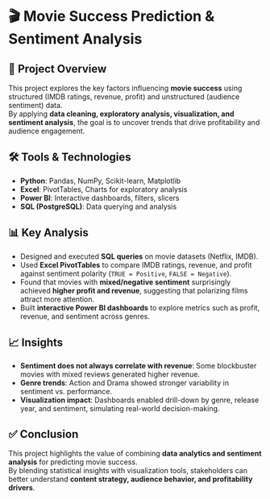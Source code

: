 # 🎬 Movie Success Prediction & Sentiment Analysis  

## 📌 Project Overview  
This project explores the key factors influencing **movie success** using structured (IMDB ratings, revenue, profit) and unstructured (audience sentiment) data.  
By applying **data cleaning, exploratory analysis, visualization, and sentiment analysis**, the goal is to uncover trends that drive profitability and audience engagement.  

## 🛠️ Tools & Technologies  
- **Python**: Pandas, NumPy, Scikit-learn, Matplotlib  
- **Excel**: PivotTables, Charts for exploratory analysis  
- **Power BI**: Interactive dashboards, filters, slicers  
- **SQL (PostgreSQL)**: Data querying and analysis  


## 📊 Key Analysis  
- Designed and executed **SQL queries** on movie datasets (Netflix, IMDB).  
- Used **Excel PivotTables** to compare IMDB ratings, revenue, and profit against sentiment polarity (`TRUE = Positive`, `FALSE = Negative`).  
- Found that movies with **mixed/negative sentiment** surprisingly achieved **higher profit and revenue**, suggesting that polarizing films attract more attention.  
- Built **interactive Power BI dashboards** to explore metrics such as profit, revenue, and sentiment across genres.  

## 📈 Insights  
- **Sentiment does not always correlate with revenue**: Some blockbuster movies with mixed reviews generated higher revenue.  
- **Genre trends**: Action and Drama showed stronger variability in sentiment vs. performance.  
- **Visualization impact**: Dashboards enabled drill-down by genre, release year, and sentiment, simulating real-world decision-making.  

## ✅ Conclusion  
This project highlights the value of combining **data analytics and sentiment analysis** for predicting movie success.  
By blending statistical insights with visualization tools, stakeholders can better understand **content strategy, audience behavior, and profitability drivers**.  

